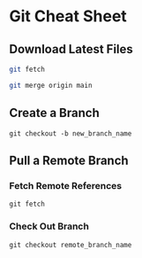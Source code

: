 # Git Cheat Sheet

## Download Latest Files

```zsh
git fetch
```

```zsh
git merge origin main
```

##  Create a Branch

```git
git checkout -b new_branch_name
```

## Pull a Remote Branch

### Fetch Remote References

```git
git fetch
```

### Check Out Branch

```
git checkout remote_branch_name
```

### 